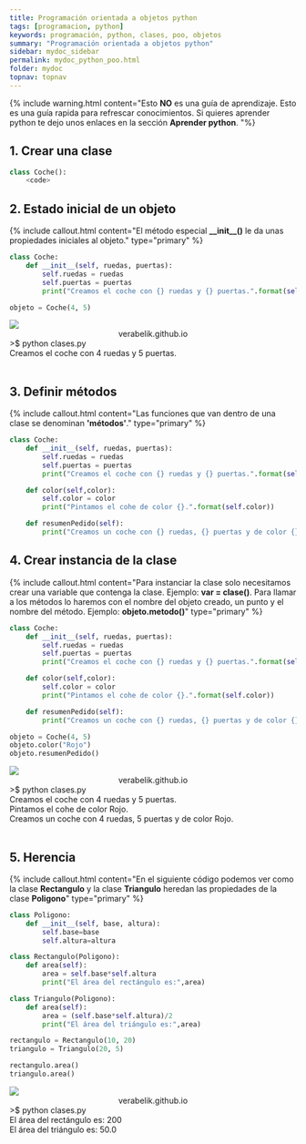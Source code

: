 ```yaml
---
title: Programación orientada a objetos python
tags: [programacion, python]
keywords: programación, python, clases, poo, objetos
summary: "Programación orientada a objetos python"
sidebar: mydoc_sidebar
permalink: mydoc_python_poo.html
folder: mydoc
topnav: topnav
---
```



{% include warning.html content="Esto <b>NO</b> es una guía de aprendizaje. Esto es una guía rapida para refrescar conocimientos. Si quieres aprender python te dejo unos enlaces en la sección <b>Aprender python</b>.
 "%}

## 1. Crear una clase
```python
class Coche():
    <code>
````
## 2. Estado inicial de un objeto
{% include callout.html content="El método especial **_\_init__()** le da unas propiedades iniciales al objeto." type="primary" %}
```python
class Coche:
    def __init__(self, ruedas, puertas):
        self.ruedas = ruedas
        self.puertas = puertas
        print("Creamos el coche con {} ruedas y {} puertas.".format(self.ruedas, self.puertas))

objeto = Coche(4, 5)
````
<!--TERMINAL-->
<link href="css/miEstilo.css" rel="stylesheet" type="text/css">
<div id="barra"><img src="images/terminal/botones.png" id="botones"><center id="texto_barra">verabelik.github.io</center></div>
<div id="terminal">
>$ python clases.py<br/>
Creamos el coche con 4 ruedas y 5 puertas.<br/></div>
<br/>

## 3. Definir métodos
{% include callout.html content="Las funciones que van dentro de una clase se denominan **'métodos'**." type="primary" %}
```python
class Coche:
    def __init__(self, ruedas, puertas):
        self.ruedas = ruedas
        self.puertas = puertas
        print("Creamos el coche con {} ruedas y {} puertas.".format(self.ruedas, self.puertas))

    def color(self,color):
        self.color = color
        print("Pintamos el cohe de color {}.".format(self.color))

    def resumenPedido(self):
        print("Creamos un coche con {} ruedas, {} puertas y de color {}.".format(self.ruedas, self.puertas, self.color))

````

## 4. Crear instancia de la clase
{% include callout.html content="Para instanciar la clase solo necesitamos crear una variable que contenga la clase. Ejemplo: **var = clase()**. Para llamar a los métodos lo haremos con el nombre del objeto creado, un punto y el nombre del método. Ejemplo: **objeto.metodo()**" type="primary" %}
```python
class Coche:
    def __init__(self, ruedas, puertas):
        self.ruedas = ruedas
        self.puertas = puertas
        print("Creamos el coche con {} ruedas y {} puertas.".format(self.ruedas, self.puertas))

    def color(self,color):
        self.color = color
        print("Pintamos el cohe de color {}.".format(self.color))

    def resumenPedido(self):
        print("Creamos un coche con {} ruedas, {} puertas y de color {}.".format(self.ruedas, self.puertas, self.color))

objeto = Coche(4, 5)
objeto.color("Rojo")
objeto.resumenPedido()
````
<!--TERMINAL-->
<link href="css/miEstilo.css" rel="stylesheet" type="text/css">
<div id="barra"><img src="images/terminal/botones.png" id="botones"><center id="texto_barra">verabelik.github.io</center></div>
<div id="terminal">
>$ python clases.py<br/>
Creamos el coche con 4 ruedas y 5 puertas.<br/>
Pintamos el cohe de color Rojo.<br/>
Creamos un coche con 4 ruedas, 5 puertas y de color Rojo.<br/></div>
<br/>

## 5. Herencia
{% include callout.html content="En el siguiente código podemos ver como la clase **Rectangulo** y la clase **Triangulo** heredan las propiedades de la clase **Poligono**" type="primary" %}
```python
class Poligono:
    def __init__(self, base, altura):
        self.base=base
        self.altura=altura

class Rectangulo(Poligono):
    def area(self):
        area = self.base*self.altura
        print("El área del rectángulo es:",area)

class Triangulo(Poligono):
    def area(self):
        area = (self.base*self.altura)/2
        print("El área del triángulo es:",area)

rectangulo = Rectangulo(10, 20)
triangulo = Triangulo(20, 5)

rectangulo.area()
triangulo.area()
````
<!--TERMINAL-->
<link href="css/miEstilo.css" rel="stylesheet" type="text/css">
<div id="barra"><img src="images/terminal/botones.png" id="botones"><center id="texto_barra">verabelik.github.io</center></div>
<div id="terminal">
>$ python clases.py<br/>
El área del rectángulo es: 200<br/>
El área del triángulo es: 50.0<br/></div>
<br/>
